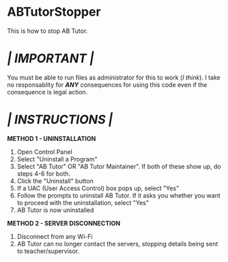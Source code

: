# ABTutorStopper
This is how to stop AB Tutor.

# _| IMPORTANT |_
You must be able to run files as administrator for this to work (_I think_). I take no responsablity for **_ANY_** consequences for using this code even if the consequence is legal action.

# _| INSTRUCTIONS |_

**METHOD 1 - UNINSTALLATION**
1. Open Control Panel
2. Select "Uninstall a Program"
3. Select "AB Tutor" OR "AB Tutor Maintainer". If both of these show up, do steps 4-6 for both.
4. Click the "Uninstall" button
5. If a UAC (User Access Control) box pops up, select "Yes"
6. Follow the prompts to uninstall AB Tutor. If it asks you whether you want to proceed with the uninstallation, select "Yes"
7. AB Tutor is now uninstalled

**METHOD 2 - SERVER DISCONNECTION**
1. Disconnect from any Wi-Fi
2. AB Tutor can no longer contact the servers, stopping details being sent to teacher/supervisor.
